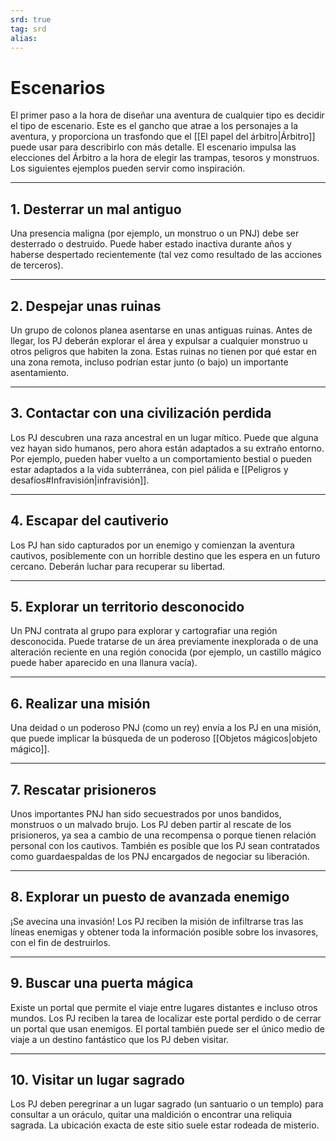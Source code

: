 ```yaml
---
srd: true
tag: srd
alias: 
---
```

# Escenarios

El primer paso a la hora de diseñar una aventura de cualquier tipo es decidir el tipo de escenario. Este es el gancho que atrae a los personajes a la aventura, y proporciona un trasfondo que el [[El papel del árbitro|Árbitro]] puede usar para describirlo con más detalle. El escenario impulsa las elecciones del Árbitro a la hora de elegir las trampas, tesoros y monstruos. Los siguientes ejemplos pueden servir como inspiración.

---
## 1. Desterrar un mal antiguo

Una presencia maligna (por ejemplo, un monstruo o un PNJ) debe ser desterrado o destruido. Puede haber estado inactiva durante años y haberse despertado recientemente (tal vez como resultado de las acciones de terceros).

---
## 2. Despejar unas ruinas

Un grupo de colonos planea asentarse en unas antiguas ruinas. Antes de llegar, los PJ deberán explorar el área y expulsar a cualquier monstruo u otros peligros que habiten la zona. Estas ruinas no tienen por qué estar en una zona remota, incluso podrían estar junto (o bajo) un importante asentamiento.

---
## 3. Contactar con una civilización perdida

Los PJ descubren una raza ancestral en un lugar mítico. Puede que alguna vez hayan sido humanos, pero ahora están adaptados a su extraño entorno. Por ejemplo, pueden haber vuelto a un comportamiento bestial o pueden estar adaptados a la vida subterránea, con piel pálida e [[Peligros y desafíos#Infravisión|infravisión]].

---
## 4. Escapar del cautiverio

Los PJ han sido capturados por un enemigo y comienzan la aventura cautivos, posiblemente con un horrible destino que les espera en un futuro cercano. Deberán luchar para recuperar su libertad.

---
## 5. Explorar un territorio desconocido

Un PNJ contrata al grupo para explorar y cartografiar una región desconocida. Puede tratarse de un área previamente inexplorada o de una alteración reciente en una región conocida (por ejemplo, un castillo mágico puede haber aparecido en una llanura vacía).

---
## 6. Realizar una misión

Una deidad o un poderoso PNJ (como un rey) envía a los PJ en una misión, que puede implicar la búsqueda de un poderoso [[Objetos mágicos|objeto mágico]].

---
## 7. Rescatar prisioneros

Unos importantes PNJ han sido secuestrados por unos bandidos, monstruos o un malvado brujo. Los PJ deben partir al rescate de los prisioneros, ya sea a cambio de una recompensa o porque tienen relación personal con los cautivos. También es posible que los PJ sean contratados como guardaespaldas de los PNJ encargados de negociar su liberación.

---
## 8. Explorar un puesto de avanzada enemigo

¡Se avecina una invasión! Los PJ reciben la misión de infiltrarse tras las líneas enemigas y obtener toda la información posible sobre los invasores, con el fin de destruirlos.

---
## 9. Buscar una puerta mágica

Existe un portal que permite el viaje entre lugares distantes e incluso otros mundos. Los PJ reciben la tarea de localizar este portal perdido o de cerrar un portal que usan enemigos. El portal también puede ser el único medio de viaje a un destino fantástico que los PJ deben visitar.

---
## 10. Visitar un lugar sagrado

Los PJ deben peregrinar a un lugar sagrado (un santuario o un templo) para consultar a un oráculo, quitar una maldición o encontrar una reliquia sagrada. La ubicación exacta de este sitio suele estar rodeada de misterio.